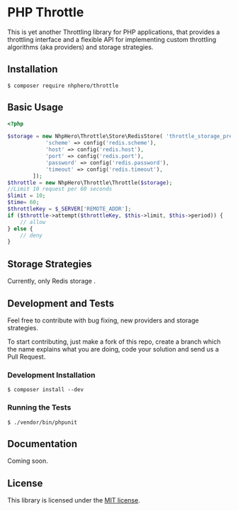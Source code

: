 # PHP Throttle

This is yet another Throttling library for PHP applications, that provides a throttling interface and a flexible API for implementing custom throttling algorithms (aka providers) and storage strategies.

## Installation

```
$ composer require nhphero/throttle
```

## Basic Usage

```php
<?php

$storage = new NhpHero\Throttle\Store\RedisStore( 'throttle_storage_prefix::',[
            'scheme' => config('redis.scheme'),
            'host' => config('redis.host'),
            'port' => config('redis.port'),
            'password' => config('redis.password'),
            'timeout' => config('redis.timeout'),
        ]);
$throttle = new NhpHero\Throttle\Throttle($storage);
//Limit 10 request per 60 seconds
$limit = 10;
$time= 60;
$throttleKey = $_SERVER['REMOTE_ADDR'];
if ($throttle->attempt($throttleKey, $this->limit, $this->period)) {
    // allow
} else {
    // deny
}
```

## Storage Strategies

Currently, only Redis storage .


## Development and Tests

Feel free to contribute with bug fixing, new providers and storage strategies.

To start contributing, just make a fork of this repo, create a branch which the name explains what you are doing, code your solution and send us a Pull Request.

### Development Installation

```
$ composer install --dev
```

### Running the Tests

```
$ ./vendor/bin/phpunit
```

## Documentation

Coming soon.

## License

This library is licensed under the [MIT license](LICENSE).
